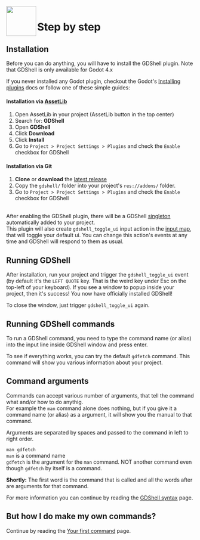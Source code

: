 <a href="https://github.com/Kubulambula/Godot-GDShell">
  <img src="https://github.com/Kubulambula/Godot-GDShell/blob/main/addons/gdshell/docs/assets/logo.png" align="left" width="80" height="80">
</a>

# Step by step


## Installation

Before you can do anything, you will have to install the GDShell plugin. Note that GDShell is only awailable for Godot 4.x

If you never installed any Godot plugin, checkout the Godot's [Installing plugins](https://docs.godotengine.org/en/latest/tutorials/plugins/editor/installing_plugins.html?highlight=installing%20plugins) docs or follow one of these simple guides:

#### Installation via [AssetLib](https://godotengine.org/asset-library/asset/1526)
1. Open AssetLib in your project (AssetLib button in the top center)
2. Search for: **GDShell**
3. Open **GDShell**
4. Click **Download**
5. Click **Install**
6. Go to `Project > Project Settings > Plugins` and check the `Enable` checkbox for GDShell


#### Installation via Git
1. **Clone** or **download** the [latest release](https://github.com/Kubulambula/Godot-GDShell/releases/latest)
2. Copy the `gdshell/` folder into your project's `res://addons/` folder.
3. Go to `Project > Project Settings > Plugins` and check the `Enable` checkbox for GDShell

<br>After enabling the GDShell plugin, there will be a GDShell [singleton](https://docs.godotengine.org/en/latest/tutorials/scripting/singletons_autoload.html?highlight=singletons) automatically added to your project.
<br>This plugin will also create `gdshell_toggle_ui` input action in the [input map](https://docs.godotengine.org/en/latest/tutorials/inputs/input_examples.html?highlight=input%20actions#inputmap), that will toggle your default ui.
You can change this action's events at any time and GDShell will respond to them as usual.


## Running GDShell

After installation, run your project and trigger the `gdshell_toggle_ui` event (by default it's the `LEFT QUOTE` key. That is the weird key under Esc on the top-left of your keyboard).
If you see a window to popup inside your project, then it's success! You now have officially installed GDShell!

To close the window, just trigger `gdshell_toggle_ui` again.


## Running GDShell commands

To run a GDShell command, you need to type the command name (or alias) into the input line inside GDShell window and press enter.

To see if everything works, you can try the default `gdfetch` command. This command will show you various information about your project.


## Command arguments

Commands can accept various number of arguments, that tell the command what and/or how to do anythig.<br>
For example the `man` command alone does nothing, but if you give it a command name (or alias) as a argument, it will show you the manual to that command.

Arguments are separated by spaces and passed to the command in left to right order.

`man gdfetch`<br>
`man` is a command name<br>
`gdfetch` is the argument for the `man` command. NOT another command even though `gdfetch` by itself is a command.

**Shortly:** The first word is the command that is called and all the words after are arguments for that command.

For more information you can continue by reading the [GDShell syntax](https://github.com/Kubulambula/Godot-GDShell/blob/main/addons/gdshell/docs/en/tutorials/gdshell_syntax.md) page.


## But how I do make my own commands?
Continue by reading the [Your first command](https://github.com/Kubulambula/Godot-GDShell/blob/main/addons/gdshell/docs/en/getting_started/your_first_command.md) page.


